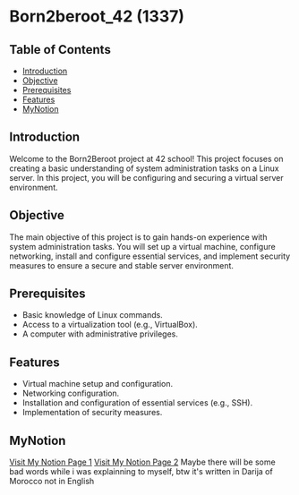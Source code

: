 # Born2beroot_42 (1337)

## Table of Contents
- [Introduction](#introduction)
- [Objective](#objective)
- [Prerequisites](#prerequisites)
- [Features](#features)
- [MyNotion](#mynotion)
## Introduction
Welcome to the Born2Beroot project at 42 school! This project focuses on creating a basic understanding of system administration tasks on a Linux server. In this project, you will be configuring and securing a virtual server environment.

## Objective
The main objective of this project is to gain hands-on experience with system administration tasks. You will set up a virtual machine, configure networking, install and configure essential services, and implement security measures to ensure a secure and stable server environment.

## Prerequisites
- Basic knowledge of Linux commands.
- Access to a virtualization tool (e.g., VirtualBox).
- A computer with administrative privileges.

## Features
- Virtual machine setup and configuration.
- Networking configuration.
- Installation and configuration of essential services (e.g., SSH).
- Implementation of security measures.

## MyNotion
[Visit My Notion Page 1](https://www.notion.so/Born2beroot-184bd814bd37443699c202106c026169?pvs=4)
[Visit My Notion Page 2](https://www.notion.so/born2beroot-push-0606980b3e6b4cb3be4ffc6d4daf9ce9) Maybe there will be some bad words while i was explainning to myself, btw it's written in Darija of Morocco not in English
